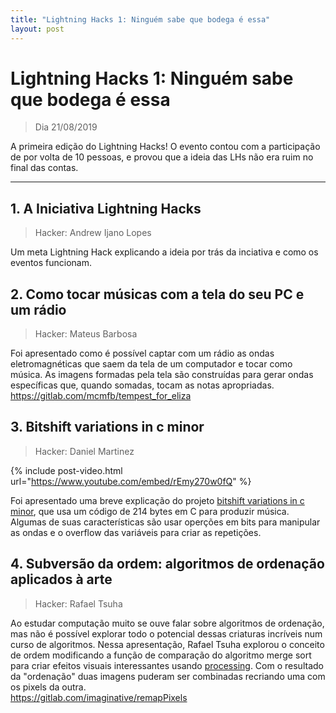 ```yaml
---
title: "Lightning Hacks 1: Ninguém sabe que bodega é essa"
layout: post
---
```


# Lightning Hacks 1: Ninguém sabe que bodega é essa
> Dia 21/08/2019

A primeira edição do Lightning Hacks! O evento contou com a participação de por volta de 10 pessoas,
e provou que a ideia das LHs não era ruim no final das contas.

<hr>

## 1. A Iniciativa Lightning Hacks
> Hacker: Andrew Ijano Lopes

Um meta Lightning Hack explicando a ideia por trás da inciativa e como os eventos funcionam.

## 2. Como tocar músicas com a tela do seu PC e um rádio
> Hacker: Mateus Barbosa

Foi apresentado como é possível captar com um rádio as ondas eletromagnéticas que saem da tela de um computador e tocar como música. As imagens formadas pela tela são construídas para gerar ondas específicas que, quando somadas, tocam as notas apropriadas.  
<https://gitlab.com/mcmfb/tempest_for_eliza>

## 3. Bitshift variations in c minor
> Hacker: Daniel Martinez

{% include post-video.html url="https://www.youtube.com/embed/rEmy270w0fQ" %}

Foi apresentado uma breve explicação do projeto [bitshift variations in c minor](https://github.com/JamesNewton/BitShift-Variations-unrolled), que usa um código de 214 bytes em C para produzir música. Algumas de suas características são usar operções em bits para manipular as ondas e o overflow das variáveis para criar as repetições.

## 4. Subversão da ordem: algoritmos de ordenação aplicados à arte
> Hacker: Rafael Tsuha

Ao estudar computação muito se ouve falar sobre algoritmos de ordenação, mas não é possível explorar todo o potencial dessas criaturas incríveis num curso de algoritmos. Nessa apresentação, Rafael Tsuha explorou o conceito de ordem modificando a função de comparação do algoritmo merge sort para criar efeitos visuais interessantes usando [processing](https://processing.org). Com o resultado da "ordenação" duas imagens puderam ser combinadas recriando uma com os pixels da outra.  
<https://gitlab.com/imaginative/remapPixels>